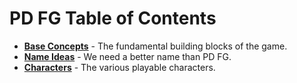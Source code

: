 # PD FG Table of Contents

- **[Base Concepts](/concept/base_concepts.md)** - The fundamental building blocks of the game.
- **[Name Ideas](/concept/name_ideas.md)** - We need a better name than PD FG.
- **[Characters](/concept/characters/README.md)** - The various playable characters.
